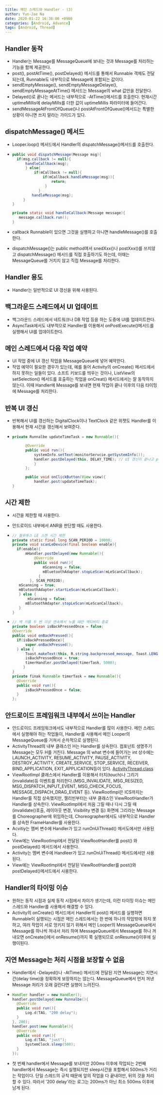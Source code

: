 ```yaml
---
title: 메인 스레드와 Handler - (3)
author: Yun-Jae Na
date: 2020-01-22 16:38:00 +0900
categories: [Android, Advance]
tags: [Android, Thread]
---
```


## Handler 동작

-   Handler는 Message를 MessageQueue에 보내는 것과 Message를 처리하는 기능을 함께 제공한다.
-   post(), postAtTime(), postDelayed() 메서드를 통해서 Runnable 객체도 전달되는데, Runnable도 내부적으로 Message에 포함되는 값이다.
-   sendEmptyMessage(), sendEmptyMessageDelaye(), sendEmptyMessageAtTime() 메서드는 Message의 what 값만을 전달한다.
-   Delayed()로 끝나는 메서드는 내부적으로 -AtTime()메서드를 호출한다. 현재시간 uptimeMillis에 delayMills를 더한 값이 uptimeMillis 파라미터에 들어간다.
-   sendMessageAtFrontOfQueue()나 postAtFrontOfQueue()메서드는 특별한 상황이 아니면 쓰지 말라는 가이드가 있다.

## dispatchMessage() 메서드

-   Looper.loop() 메서드에서 Handler의 dispatchMessage()메서드를 호출한다.

-   ```java
    public void dispatchMessage(Message msg){
      if(msg.callback != null){
          handleCallback(msg);
          } else{
              if(mCallback != null){
                  if(mCallback.handleMessage(msg)){
                      return;
                   }
                }
             handleMessage(msg);
         }
    }

    private static void handleCallback(Message message){
       message.callback.run();
    }
    ```

-   callback Runnable이 있으면 그것을 실행하고 아니면 handleMessage()를 호출한다.

-   dispatchMessage()는 public method여서 snedXxx()나 postXxx()를 쓰지않고 dispatchMessage() 메서드를 직접 호출하기도 하는데, 이때는 MessageQueue를 거치지 않고 직접 Message를 처리한다.


## Handler 용도

-   Handler는 일반적으로 UI 갱신을 위해 사용된다.

## 백그라운드 스레드에서 UI 업데이트

-   백그라운드 스레드에서 네트워크나 DB 작업 등을 하는 도중에 UI를 업데이트한다.
-   AsyncTask에서도 내부적으로 Handler를 이용해서 onPostExecute()메서드를 실행해서 UI를 업데이트한다.

## 메인 스레드에서 다음 작업 예약

-   UI 작업 중에 UI 갱신 작업을 MessageQueue에 넣어 예약한다.
-   작업 예약이 필요한 경우가 있는데, 예를 들어 Activity의 onCreate() 메서드에서 하지 못하는 일들이 있다. 소프트 키보드를 띄우는 것이나, ListView의 setSelection() 메서드를 호출하는 작업을 onCreat() 메서드에서는 잘 동작하지 않는다. 이때 Handler에 Message를 보내면 현재 작업이 끝나 이후의 다음 타이밍에 Message를 처리한다.

## 반복 UI 갱신

-   반복해서 UI를 갱신하는 DigitalClock이나 TextClock 같은 위젯도 Handler를 이용해서 현재 시간을 갱신해서 보여준다.

-   ```java
    private Runnalbe updateTimeTask = new Runnable(){

          @Override
          public void run(){
              systemInfo.setText(monitorServcie.getSystemInfo());
              handler.postDelayed(this, DELAY_TIME); // UI 갱신이 끝나고 postDelay()에 Runnable 자체를 전달해서 계속 반복한다.
              }
          };

          public void onClickButton(View view){
              handler.post(updateTimeTask);
    }
    ```


## 시간 제한

-   시간을 제한할 때 사용한다.
-   안드로이드 내부에서 ANR을 판단할 때도 사용한다.
-   ```java
    // 블루투스 LE 스캔 시간 제한
    private static final long SCAN_PERIOD = 10000;
    private void scanLeDevice(final boolean enable){
      if(enable){
          mHandler.postDelayed(new Runnable(){
              @Override
              public void run(){
                  mScanning = false;
                  mBluetoothAdapter.stopLeScan(mLeScanCallback);
                {
            }, SCAN_PERIOD);
       mScanning = true;
       mBlutoothAdapter.startLeScan(mLeScanCallback);
       } else {
           mScanning = false;
          mBlutoothAdapter.stopLeScan(mLeScanCallback);
       }
    }
    ```

-   ```java
    // 백 키를 두 번 이상 연속해서 누를 때만 액티비티 종료
    private boolean isBackPressedOnce = false;
    @Override
    public void onBackPressed(){
      if(isBackPressedOnce){
          super.onBackPressed();
      } else {
          Toast.makeText(this, R.string.backpressed_message, Toast.LENGTH_SHORT).show();
          isBackPressedOnce = true;
          timerHandler.postDelayed(timerTask, 5000);
         }
    }
    private finak Runnable timerTask = new Runnable(){
      @Override
      public void run(){
          isBackPressedOnce = false;
      }
    };
    ```


## 안드로이드 프레임워크 내부에서 쓰이는 Handler

-   안드로이드 프레임워크에서도 내부적으로 Handler를 많이 사용한다. 메인 스레드에서 실행해야 하는 작업들이, Handler를 사용해서 메인 Looper의 MessageQueue를 거쳐서 순차적으로 실행된다.
-   ActivityThread의 내부 클래스인 H는 Handler를 상속한다. 컴포넌트 생명주기 Message는 모두 H를 거친다. Message 의 what 변수에 들어가는 int 상수에는 LAUNCH\_ACTIVITY, RESUME\_ACTIVITY, PAUSE\_ACTIVITY, DESTROY\_ACTIVITY, CREATE\_SERVICE, STOP\_SERVICE, RECEIVER, BIND\_APPLICATION, EXIT\_APPLICATION등이 있다.
    [ActivityThread.class](https://android.googlesource.com/platform/frameworks/base/+/master/core/java/android/app/ActivityThread.java#1764)
-   ViewRootImpl 클래스에서 Handler를 이용해서 터치(touch)나 그리기(invalidate)등 이벤트를 처리한다.(MSG\_INVALIDATE, MSG\_RESIZED, MSG\_DISPATCH\_INPUT\_EVENT, MSG\_CHECK\_FOCUS, MESSAGE\_DISPACH\_DRAG\_EVENT 등). ViewRootImpl은 ICS까지는 Handler를 직접 상속했지만, 젤리빈부터는 내부 클래스인 ViewRootHandler가 Handler를 상속한다. ViewRootImpl에서 처음 그릴 때나 다시 그릴 때(invalidate()호출, 레이아웃 변경, Visibility 변경 등) 화면에 그리라는 Message를 Choreographer에 위임하는데, Choreographer에서도 내부적으로 Handler를 상속한 FrameHandler를 사용한다.
-   Acvitiy는 멤버 변수에 Handler가 있고 runOnUiThread() 메서도에서만 사용된다.
-   View에는 ViewRootImpl에서 전달된 ViewRootHandler를 post() 와 postDelayed() 메서드에서 사용한다.
-   Activity는 멤버 변수에 Handleer가 있고 runOnUiThread() 메서드에서만 사용된다.
-   View에는 ViewRootImpl에서 전달된 ViewRootHandler를 post()와 postDelayed()메서드에서 사용한다.

## Handler의 타이밍 이슈

-   원하는 동작 시점과 실제 동작 시점에서 차이가 생기는데, 이런 타이밍 이슈는 메인 스레드와 Handler를 사용해서 해결할 수 있다.
-   Activity의 onCreate() 메서드에서 Handler의 post() 메서드를 실행하면 Runnable이 실행되는 시점은 메인 스레드에서는 한 번에 하나의 작업밖에 하지 못하고, 여러 작업이 서로 엉키지 않기 위해서 메인 Looper의 MessageQueue에서 Message를 하나씩 꺼내서 처리 하며 MessageQueue에서 Message를 하나 꺼내오면 onCreate()에서 onResume()까지 쭉 실행되므로 onResume()이후에 실행이된다.

## 지연 Message는 처리 시점을 보장할 수 없음

-   Handler에서 -Delayed()나 -AtTime() 메서드에 전달된 지연 Message는 지연시간(delay time)을 정확하게 보장하지는 않는다. MessageQueue에서 먼저 꺼낸 Message 처리가 오래 걸린다면 실행이 느려진다.
-   ```java
    Handler handler = new Handler();
    handler.postDelayed(new Runnalbe(){
      @Override
      public void run(){
          Log.d(TAG, "200 delay");
      }
    }, 200);
    handler.post(new Runnable(){
      @Override
      public void run(){
          Log.d(TAG, "just");
          SystemClock.sleep(500);
      }
    });
    ```

-   첫 번째 handler에서 Message를 보내지만 200ms 이후에 작업되는 2번째 handler에서 Message는 즉시 실행되지만 sleep시간을 포함해서 500ms가 거리는 작업이다. 단일 스레드의 규칙 때문에 앞의 작업을 다 끝내야만, 뒤의 것을 처리할 수 있다. 따라서 '200 delay'라는 로그는 200ms가 아닌 최소 500ms 이후에 남게 된다.
